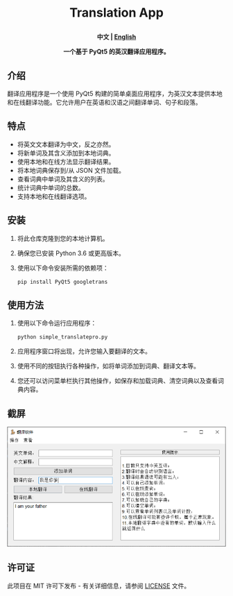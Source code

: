 <h1 align="center">
  <p>
    Translation App
  <p>
</h1>
<div>
<h4 align="center">
    <p>
        <b>中文</b> |
        <a href="/README_EN.md">English</a>
    <p>
<p>一个基于 PyQt5 的英汉翻译应用程序。</p>
</h4>
</div>

## 介绍

翻译应用程序是一个使用 PyQt5 构建的简单桌面应用程序，为英汉文本提供本地和在线翻译功能。它允许用户在英语和汉语之间翻译单词、句子和段落。

## 特点

- 将英文文本翻译为中文，反之亦然。
- 将新单词及其含义添加到本地词典。
- 使用本地和在线方法显示翻译结果。
- 将本地词典保存到/从 JSON 文件加载。
- 查看词典中单词及其含义的列表。
- 统计词典中单词的总数。
- 支持本地和在线翻译选项。

## 安装

1. 将此仓库克隆到您的本地计算机。
2. 确保您已安装 Python 3.6 或更高版本。
3. 使用以下命令安装所需的依赖项：

   ```bash
   pip install PyQt5 googletrans
   ```

## 使用方法

1. 使用以下命令运行应用程序：

   ```bash
   python simple_translatepro.py
   ```

2. 应用程序窗口将出现，允许您输入要翻译的文本。

3. 使用不同的按钮执行各种操作，如将单词添加到词典、翻译文本等。

4. 您还可以访问菜单栏执行其他操作，如保存和加载词典、清空词典以及查看词典内容。

## 截屏

![翻译应用程序](static/img/img.png)

## 许可证

此项目在 MIT 许可下发布 - 有关详细信息，请参阅 [LICENSE](LICENSE) 文件。